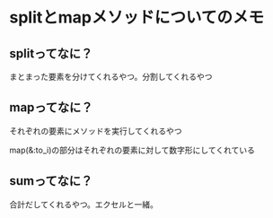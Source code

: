 # splitとmapメソッドについてのメモ

## splitってなに？

まとまった要素を分けてくれるやつ。分割してくれるやつ

## mapってなに？

それぞれの要素にメソッドを実行してくれるやつ

map(&:to_i)の部分はそれぞれの要素に対して数字形にしてくれている

## sumってなに？

合計だしてくれるやつ。エクセルと一緒。